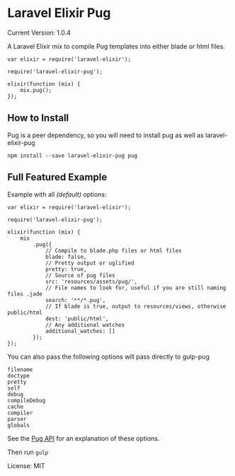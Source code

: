 Laravel Elixir Pug
============================

Current Version: 1.0.4

A Laravel Elixir mix to compile Pug templates into either blade or html files.

    var elixir = require('laravel-elixir');

    require('laravel-elixir-pug');

    elixir(function (mix) {
        mix.pug();
    });

How to Install
--------------

Pug is a peer dependency, so you will need to install pug as well as laravel-elixir-pug

    npm install --save laravel-elixir-pug pug

Full Featured Example
---------------------

Example with all *(default)* options:

    var elixir = require('laravel-elixir');

    require('laravel-elixir-pug');

    elixir(function (mix) {
        mix
            .pug({
                // Compile to blade.php files or html files
                blade: false,
                // Pretty output or uglified
                pretty: true,
                // Source of pug files
                src: 'resources/assets/pug/',
                // File names to look for, useful if you are still naming files .jade
                search: '**/*.pug',
                // If blade is true, output to resources/views, otherwise public/html
                dest: 'public/html',
                // Any additional watches
                additional_watches: []
            });
    });

You can also pass the following options will pass directly to gulp-pug

    filename
    doctype
    pretty
    self
    debug
    compileDebug
    cache
    compiler
    parser
    globals

See the [Pug API](https://www.jade-lang.com/api) for an explanation of these options.

Then run `gulp`

License: MIT